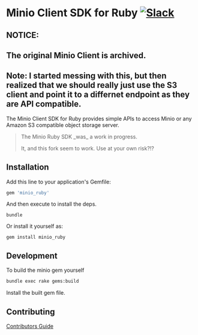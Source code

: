# Minio Client SDK for Ruby [![Slack](https://slack.minio.io/slack?type=svg)](https://slack.minio.io)

NOTICE:
-------------------------------------------
The original Minio Client is archived.
-------------------------------------------

Note: I started messing with this, but then realized that we should really just use the S3 client and point it to a differnet endpoint as they are API compatible.
--------------------------------------------

The Minio Client SDK for Ruby provides simple APIs to access Minio or any Amazon S3 compatible object storage server.

<blockquote>
The Minio Ruby SDK _was_ a work in progress.

It, and this fork seem to work. Use at your own risk?!?
</blockquote>

## Installation

Add this line to your application's Gemfile:

```ruby
gem 'minio_ruby'
```

And then execute to install the deps.

```
bundle
```

Or install it yourself as:

```
gem install minio_ruby
```

## Development

To build the minio gem yourself

```sh
bundle exec rake gems:build
```

Install the built gem file.


## Contributing

[Contributors Guide](https://github.com/minio/minio_ruby/blob/master/CONTRIBUTING.md)
